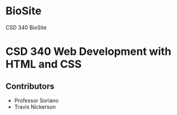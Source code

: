 # BioSite
CSD 340 BioSite

# CSD 340 Web Development with HTML and CSS
## Contributors
* Professor Soriano
* Travis Nickerson
